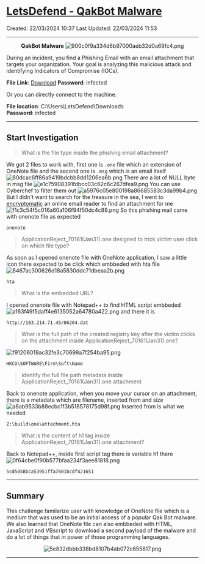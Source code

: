 # [LetsDefend - QakBot Malware](https://app.letsdefend.io/challenge/qakbot-malware)
Created: 22/03/2024 10:37
Last Updated: 22/03/2024 11:53
* * *
<div align=center>

**QakBot Malware**
![900c0f9a334d6b97000aeb32d0a69fc4.png](/resources/900c0f9a334d6b97000aeb32d0a69fc4.png)
</div>
During an incident, you find a Phishing Email with an email attachment that targets your organization. Your goal is analyzing this malicious attack and identifying Indicators of Compromise (IOCs).

**File Link**: [Download](https://letsdefend-images.s3.us-east-2.amazonaws.com/Challenge/QakBot/qakbot.zip)
**Password**: infected

Or you can directly connect to the machine.

**File location**: C:\Users\LetsDefend\Downloads\
**Password**: infected
* * *
## Start Investigation
>What is the file type inside the phishing email attachment?

We got 2 files to work with, first one is `.one` file which an extension of OneNote file and the second one is `.msg` which is an email itself
![80dcac6ff86a9419bdcbb8dd1206ea6b.png](/resources/80dcac6ff86a9419bdcbb8dd1206ea6b.png)
There are a lot of NULL byte in msg file
![e1c75908391fdbcc03c62c6c267dfea9.png](/resources/e1c75908391fdbcc03c62c6c267dfea9.png)
You can use Cyberchef to filter them out
![a5976c05e800198a86685583c3da99b4.png](/resources/a5976c05e800198a86685583c3da99b4.png)
But I didn't want to search for the treasure in the sea, I went to [encryptomatic](https://www.encryptomatic.com/viewer/) an online email reader to find an attachment for me 
![f1c3c54f5c016a60a106f94f50dc4c89.png](/resources/f1c3c54f5c016a60a106f94f50dc4c89.png)
So this phishing mail came with onenote file as expected
```
onenote
```

>ApplicationReject_70161(Jan31).one designed to trick victim user click on which file type?

As soon as I opened onenote file with OneNote application, I saw a little icon there expected to be click which embbeded with hta file
![8467ac300626d18a5830ddc71dbeaa2b.png](/resources/8467ac300626d18a5830ddc71dbeaa2b.png)
```
hta
```

>What is the embedded URL?

I opened onenote file with Notepad++ to find HTML script embbeded
![a163f49f5daff4e6135052a64780a422.png](/resources/a163f49f5daff4e6135052a64780a422.png)
and there it is 
```
http://103.214.71.45/86204.dat
```

>What is the full path of the created registry key after the victim clicks on the attachment inside ApplicationReject_70161(Jan31).one?

![f91206019ac32fe3c70699a7f254ba95.png](/resources/f91206019ac32fe3c70699a7f254ba95.png)
```
HKCU\SOFTWARE\Firm\Soft\Name
```

>Identify the full file path metadata inside ApplicationReject_70161(Jan31).one attachment

Back to onenote application, when you move your cursor on an attachment, there is a metadata which are filename, inserted from and size
![a8ab9533b88ecbc1f3b518578175d98f.png](/resources/a8ab9533b88ecbc1f3b518578175d98f.png)
Inserted from is what we needed
```
Z:\build\one\attachment.hta
```

>What is the content of h1 tag inside ApplicationReject_70161(Jan31).one attachment?

Back to Notepad++, inside first script tag there is variable h1 there
![0f64cbe0f90b577bfaa234f3aee81818.png](/resources/0f64cbe0f90b577bfaa234f3aee81818.png)
```
5cd5058bca53951ffa7801bcdf421651
```

* * *
## Summary

This challenge familarize user with knowledge of OneNote file which is a medium that was used to be an initial access of a popular Qak Bot malware. We also learned that OneNote file can also embbeded with HTML, JavaScript and VBscript to download a second payload of the malware and do a lot of things that in power of those programming languages.
<div align=center>

![5e832dbbb338bd8107b4ab072c655817.png](/resources/5e832dbbb338bd8107b4ab072c655817.png)
</div>

* * *
